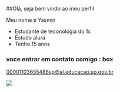 ##Olá, seja bem vindo ao meu perfil   

Meu nome é Yasmin

- Estudante de teconologia do 1c
- Estudo alura
- Tenho 15 anos

### voce entrar em contato comigo : box

00001103655486sp@al.educacao.sp.gov.br


![](https://media.tenor.com/Nq5Uvu5HLywAAAAi/barbie-light-gif.gif)
